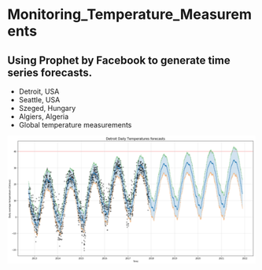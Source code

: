 # Monitoring_Temperature_Measurements

## Using Prophet by Facebook to generate time series forecasts.
- Detroit, USA
- Seattle, USA
- Szeged, Hungary
- Algiers, Algeria
- Global temperature measurements

![GitHub Detroit](https://github.com/Tahahaha7/Monitoring_Temperature_Measurements/blob/master/Detroit.png)
